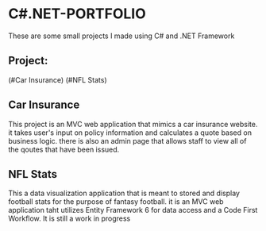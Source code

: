 # C#.NET-PORTFOLIO
These are some small projects I made using C# and .NET Framework
## Project:

(#Car Insurance)
(#NFL Stats)

## Car Insurance

This project is an MVC web application that mimics a car insurance website. it takes user's input on policy information and calculates a quote based on business logic. there is also an admin page that allows staff to view all of the qoutes that have been issued.

## NFL Stats

This a data visualization application that is meant to stored and display football stats for the purpose of fantasy football. it is an MVC web application taht utilizes Entity Framework 6 for data access and a Code First Workflow. It is still a work in progress
